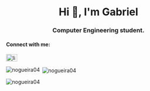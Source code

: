 <h1 align="center">Hi 👋, I'm Gabriel</h1>
<h3 align="center">Computer Engineering student.</h3>

<h4 align="left">Connect with me:</h4>
<p align="left">
<a href="https://linkedin.com/in/linkedin.com/in/nogueirag" target="blank"><img align="center" src="https://raw.githubusercontent.com/rahuldkjain/github-profile-readme-generator/master/src/images/icons/Social/linked-in-alt.svg" alt="linkedin.com/in/nogueirag" height="20" width="30" /></a>
</p>

<p><img align="left" src="https://github-readme-stats.vercel.app/api/top-langs?username=nogueira04&show_icons=true&locale=en&layout=compact&theme=dark&hide=makefile&hide=cmake" alt="nogueira04" /></p>

<p>&nbsp;<img align="center" src="https://github-readme-stats.vercel.app/api?username=nogueira04&show_icons=true&locale=en&theme=dark" alt="nogueira04" /></p>

<p><img align="center" src="https://github-readme-streak-stats.herokuapp.com/?user=nogueira04&theme=dark" alt="nogueira04" /></p>

